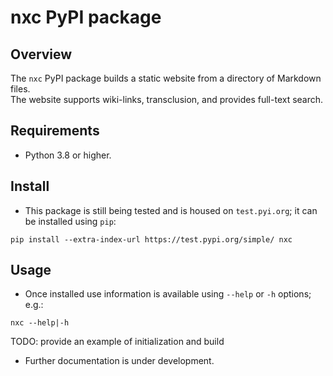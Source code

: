 # nxc PyPI package

## Overview

The `nxc` PyPI package builds a static website from a directory of Markdown files.  
The website supports wiki-links, transclusion, and provides full-text
search.

## Requirements

- Python 3.8 or higher.

## Install

- This package is still being tested and is housed on `test.pyi.org`;
it can be installed using `pip`:  

``` shell
pip install --extra-index-url https://test.pypi.org/simple/ nxc
```  

## Usage

- Once installed use information is available using `--help` or `-h`
  options; e.g.:  

``` shell
nxc --help|-h
```

TODO: provide an example of initialization and build  

- Further documentation is under development.  



